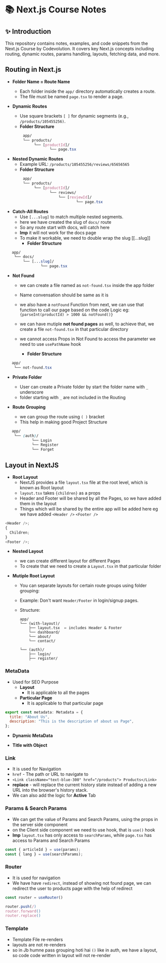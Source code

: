 # 📚 Next.js Course Notes

## ✨ Introduction

This repository contains notes, examples, and code snippets from the Next.js Course by Codevolution.
It covers key Next.js concepts including routing, dynamic routes, params handling, layouts, fetching data, and more.

## Routing in Next.js

- **Folder Name = Route Name**

  - Each folder inside the `app/` directory automatically creates a route.
  - The file must be named `page.tsx` to render a page.

- **Dynamic Routes**
  - Use square brackets `[ ]` for dynamic segments (e.g., `/products/105455256)`.
  - **Folder Structure**

```css
        app/
        └── products/
             └── [productId]/
                    └── page.tsx
```

- **Nested Dynamic Routes**
  - Example URL: `/products/105455256/reviews/65656565`
  - **Folder Structure**

```css
        app/
        └── products/
             └── [productId]/
                    └── reviews/
                        └── [reviewId]/
                                └── page.tsx
```

- **Catch-All Routes**
  - Use `[...slug]` to match multiple nested segments.
  - here we have created the slug of `docs/` route
  - So any route start with docs, will catch here
  - **Imp** it will not work for the docs page
  - To make it workable, we need to double wrap the slug [[...slug]]
    - **Folder Structure**

```css
   app/
    └── docs/
        └── [...slug]/
                └── page.tsx
```

- **Not Found**

  - we can create a file named as `not-found.tsx` inside the app folder
  - Name convensation should be same as it is
  - we also have a `notFound` Function from next, we can use that function to call our page based on the code Logic eg:
    `{parseInt(productId) > 1000 && notFound()}`
  - we can have mutiple **not found pages** as well, to achieve that, we create a file `not-found.tsx` in that particular directory
  - we cannot access Props in Not Found to access the parameter we need to use `usePathName` hook

    - **Folder Structure**

```css
   app/
    └── not-found.tsx
```

- **Private Folder**

  - User can create a Private folder by start the folder name with `_` underscore
  - folder starting with `_` are not included in the Routing

- **Route Grouping**
  - we can group the route using `( )` bracket
  - This help in making good Project Structure

```css
   app/
    └── (auth)/
            └── Login
            └── Register
            └── Forget
```

## Layout in NextJS

- **Root Layout**
  - NextJS provides a file `layout.tsx` file at the root level, which is known as Root layout
  - `layout.tsx` takes `{children}` as a props
  - Header and Footer will be shared by all the Pages, so we have added them in the layout
  - Things which will be shared by the entire app will be added here eg we have added `<Header />` `<Footer />`

```javascript
<Header />;
{
  Children;
}
<Footer />;
```

- **Nested Layout**

  - we can create different layout for different Pages
  - To create that we need to create a `Layout.tsx` in that particular folder

- **Mutiple Root Layout**

  - You can separate layouts for certain route groups using folder grouping:
  - Example: Don't want `Header/Footer` in login/signup pages.
  - Structure:

    ```plaintext
    app/
    └── (with-layout)/
        ├── layout.tsx  ← includes Header & Footer
        └── dashboard/
        └── about/
        └── contact/

    └── (auth)/
        ├── login/
        ├── register/
    ```

### MetaData

- Used for SEO Purpose
  - **Layout**
    - It is applicable to all the pages
  - **Particular Page**
    - It is applicable to that particular page

```javascript
export const metadata: Metadata = {
  title: "About Us",
  description: "This is the description of about us Page",
};
```

- **Dynamic MetaData**

- **Title with Object**

### Link

- It is used for Navigation
- `href` - The path or URL to navigate to
- `<Link className="text-blue-300" href="/products"> Products</Link>`
- **replace** - will replace the current history state instead of adding a new URL into the browser's history stack.
- We can also add the logic for **Active** Tab

### Params & Search Params

- We can get the value of Params and Search Params, using the props in the server side component
- on the Client side component we need to use hook, that is `use()` hook
- **Imp** `layout.tsx` has only access to `searchParams`, while `page.tsx` has access to Params and Search Params

```javascript
const { articleId } = use(params);
const { lang } = use(searchParams);
```

### Router

- It is used for navigation
- We have have `redirect`, instead of showing not found page, we can redirect the user to products page with the help of redirect

```javascript
const router = useRouter()

router.push(/)
router.forward()
router.replace()

```

### Template

- Template File re-renders
- layouts are not re-renders
- so in Jb humne pass grouping hoti hai `()` like in auth, we have a layout, so code code written in layout will not re-render
